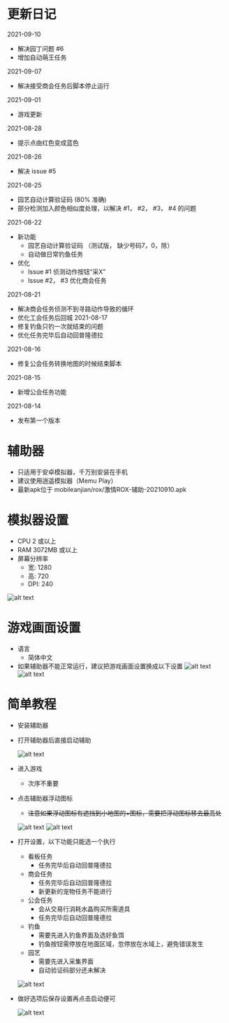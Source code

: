 # 更新日记
2021-09-10
- 解决园丁问题 #6
- 增加自动萌王任务

2021-09-07
- 解决接受商会任务后脚本停止运行

2021-09-01
- 游戏更新

2021-08-28
- 提示点由红色变成蓝色

2021-08-26
- 解决 issue #5

2021-08-25
- 园艺自动计算验证码 (80% 准确)
- 部分检测加入颜色相似度处理，以解决 #1， #2， #3， #4 的问题

2021-08-22
- 新功能
  - 园艺自动计算验证码 （测试版， 缺少号码7，0，除）
  - 自动做日常钓鱼任务
- 优化
  - Issue #1 侦测动作按钮“采X”
  - Issue #2， #3 优化商会任务

2021-08-21
- 解决商会任务侦测不到寻路动作导致的循环
- 优化工会任务后回城
2021-08-17
- 修复钓鱼只钓一次就结束的问题
- 优化任务完毕后自动回普隆德拉

2021-08-16
- 修复公会任务转换地图的时候结束脚本


2021-08-15
- 新增公会任务功能

2021-08-14
- 发布第一个版本

# 辅助器
- 只适用于安卓模拟器，千万别安装在手机
- 建议使用逍遥模拟器（Memu Play）
- 最新apk位于 mobileanjian/rox/激情ROX-辅助-20210910.apk

# 模拟器设置
- CPU 2 或以上
- RAM 3072MB 或以上
- 屏幕分辨率
  - 宽: 1280 
  - 高: 720 
  - DPI: 240
  
![alt text](https://github.com/cwsam66/mobileanjian/blob/main/rox/screen/EmulatorSetting_1.png?raw=true)

# 游戏画面设置
- 语言
  - 简体中文
- 如果辅助器不能正常运行，建议把游戏画面设置换成以下设置
![alt text](https://github.com/cwsam66/mobileanjian/blob/main/rox/screen/ROSetting_1.png?raw=true)
![alt text](https://github.com/cwsam66/mobileanjian/blob/main/rox/screen/ROSetting_2.png?raw=true)

# 简单教程
- 安装辅助器
- 打开辅助器后直接启动辅助

  ![alt text](https://github.com/cwsam66/mobileanjian/blob/main/rox/screen/App_1.png?raw=true)
  
- 进入游戏
  - 次序不重要
- 点击辅助器浮动图标
  - ~~注意如果浮动图标有遮挡到小地图的+图标，需要把浮动图标移去最高处~~

  ![alt text](https://github.com/cwsam66/mobileanjian/blob/main/rox/screen/App_2.png?raw=true)
  ![alt text](https://github.com/cwsam66/mobileanjian/blob/main/rox/screen/App_3.png?raw=true)
  
- 打开设置，以下功能只能选一个执行
  - 看板任务
    - 任务完毕后自动回普隆德拉
  - 商会任务 
    - 任务完毕后自动回普隆德拉
    - 新更新的宠物任务不能进行
  - 公会任务
    - 会从交易行消耗水晶购买所需道具
    - 任务完毕后自动回普隆德拉
  - 钓鱼
    - 需要先进入钓鱼界面及选好鱼饵
    - 钓鱼按钮需停放在地面区域，忽停放在水域上，避免错误发生
  - 园艺
    - 需要先进入采集界面
    - 自动验证码部分还未解决

  ![alt text](https://github.com/cwsam66/mobileanjian/blob/main/rox/screen/App_4.png?raw=true)
  
- 做好选项后保存设置再点击启动便可

  ![alt text](https://github.com/cwsam66/mobileanjian/blob/main/rox/screen/App_5.png?raw=true)
  
